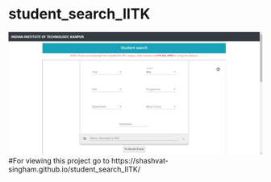 # student_search_IITK
<img src="student_search_iitk.png">
#For viewing this project go to https://shashvat-singham.github.io/student_search_IITK/
